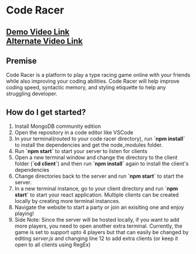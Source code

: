 # Code Racer

<a href="https://youtu.be/EBrdpG-kdWU">Demo Video Link</a> </br>
<a href="https://drive.google.com/file/d/1ZwUMgdlnb-sBGRBUsvwkOcfIiWwAWZLm/view?usp=sharing">Alternate Video Link</a>
---

## Premise
Code Racer is a platform to play a type racing game online with your friends while also improving your coding abilities. Code Racer will help improve coding speed, syntactic memory, and styling etiquette to help any struggling developer.

## How do I get started?
<ol>
<li> Install MongoDB community edition
<li> Open the repository in a code editor like VSCode
<li> In your terminal(routed to your code racer directory), run <b>`npm install`</b> to install the dependencies and get the node_modules folder.
<li> Run <b>`npm start`</b> to start your server to listen for clients
<li> Open a new terminal window and change the directory to the client folder (<b>`cd client`</b>) and then run <b>`npm install`</b> again to install the client's dependencies
<li> Change directories back to the server and run <b>`npm start`</b> to start the server.
<li> In a new terminal instance, go to your client directory and run <b>`npm start`</b> to start your react application. Multiple clients can be created locally by creating more terminal instances.
<li> Navigate the website to start a party or join an exisiting one and enjoy playing!
<li>Side Note: Since the server will be hosted locally, if you want to add more players, you need to open another extra terminal. Currently, the game is set to support upto 4 players but that can easily be changed by editing <i>server.js</i> and changing line 12 to add extra clients (or keep it open to all clients using RegEx)
</ol>
